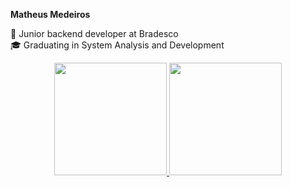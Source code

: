 **Matheus Medeiros**

🔭 Junior backend developer at Bradesco 
<br>
🎓 Graduating in System Analysis and Development

<div align="center">
  <a href="https://github.com/matheusmedeirosn">
  <img height="180em" src="https://github-readme-stats.vercel.app/api?username=matheusmedeirosn&show_icons=true&theme=blue-green&include_all_commits=true&count_private=true"/>
  <img height="180em" src="https://github-readme-stats.vercel.app/api/top-langs/?username=matheusmedeirosn&layout=compact&langs_count=7&theme=blue-green"/>



<!--
<br>
⚡ Curiosidades: Gosto muito de estudar sobre pinturas do renascimento.
-->
